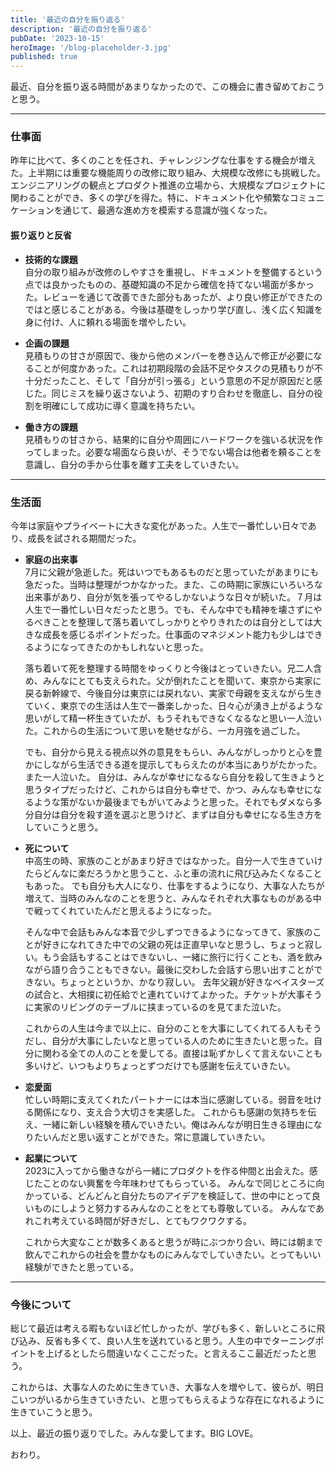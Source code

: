 ```yaml
---
title: '最近の自分を振り返る'
description: '最近の自分を振り返る'
pubDate: '2023-10-15'
heroImage: '/blog-placeholder-3.jpg'
published: true
---
```


最近、自分を振り返る時間があまりなかったので、この機会に書き留めておこうと思う。

---

### 仕事面

昨年に比べて、多くのことを任され、チャレンジングな仕事をする機会が増えた。上半期には重要な機能周りの改修に取り組み、大規模な改修にも挑戦した。  
エンジニアリングの観点とプロダクト推進の立場から、大規模なプロジェクトに関わることができ、多くの学びを得た。特に、ドキュメント化や頻繁なコミュニケーションを通じて、最適な進め方を模索する意識が強くなった。

#### 振り返りと反省

- **技術的な課題**  
  自分の取り組みが改修のしやすさを重視し、ドキュメントを整備するという点では良かったものの、基礎知識の不足から確信を持てない場面が多かった。レビューを通じて改善できた部分もあったが、より良い修正ができたのではと感じることがある。今後は基礎をしっかり学び直し、浅く広く知識を身に付け、人に頼れる場面を増やしたい。

- **企画の課題**  
  見積もりの甘さが原因で、後から他のメンバーを巻き込んで修正が必要になることが何度かあった。これは初期段階の会話不足やタスクの見積もりが不十分だったこと、そして「自分が引っ張る」という意思の不足が原因だと感じた。同じミスを繰り返さないよう、初期のすり合わせを徹底し、自分の役割を明確にして成功に導く意識を持ちたい。

- **働き方の課題**  
  見積もりの甘さから、結果的に自分や周囲にハードワークを強いる状況を作ってしまった。必要な場面なら良いが、そうでない場合は他者を頼ることを意識し、自分の手から仕事を離す工夫をしていきたい。

---

### 生活面

今年は家庭やプライベートに大きな変化があった。人生で一番忙しい日々であり、成長を試される期間だった。

- **家庭の出来事**  
  7月に父親が急逝した。死はいつでもあるものだと思っていたがあまりにも急だった。当時は整理がつかなかった。また、この時期に家族にいろいろな出来事があり、自分が気を張ってやるしかないような日々が続いた。７月は人生で一番忙しい日々だったと思う。でも、そんな中でも精神を壊さずにやるべきことを整理して落ち着いてしっかりとやりきれたのは自分としては大きな成長を感じるポイントだった。仕事面のマネジメント能力も少しはできるようになってきたのかもしれないと思った。

  落ち着いて死を整理する時間をゆっくりと今後はとっていきたい。兄二人含め、みんなにとても支えられた。父が倒れたことを聞いて、東京から実家に戻る新幹線で、今後自分は東京には戻れない、実家で母親を支えながら生きていく、東京での生活は人生で一番楽しかった、日々心が湧き上がるような思いがして精一杯生きていたが、もうそれもできなくなるなと思い一人泣いた。これからの生活について思いを馳せながら、一カ月強を過ごした。
  
  でも、自分から見える視点以外の意見をもらい、みんながしっかりと心を豊かにしながら生活できる道を提示してもらえたのが本当にありがたかった。また一人泣いた。
  自分は、みんなが幸せになるなら自分を殺して生きようと思うタイプだったけど、これからは自分も幸せで、かつ、みんなも幸せになるような策がないか最後までもがいてみようと思った。それでもダメなら多分自分は自分を殺す道を選ぶと思うけど、まずは自分も幸せになる生き方をしていこうと思う。

- **死について**  
  中高生の時、家族のことがあまり好きではなかった。自分一人で生きていけたらどんなに楽だろうかと思うこと、ふと車の流れに飛び込みたくなることもあった。
  でも自分も大人になり、仕事をするようになり、大事な人たちが増えて、当時のみんなのことを思うと、みんなそれぞれ大事なものがある中で戦ってくれていたんだと思えるようになった。
  
  そんな中で会話もみんな本音で少しずつできるようになってきて、家族のことが好きになれてきた中での父親の死は正直早いなと思うし、ちょっと寂しい。もう会話もすることはできないし、一緒に旅行に行くことも、酒を飲みながら語り合うこともできない。最後に交わした会話すら思い出すことができない。ちょっとというか、かなり寂しい。
  去年父親が好きなベイスターズの試合と、大相撲に初任給でと連れていけてよかった。チケットが大事そうに実家のリビングのテーブルに挟まっているのを見てまた泣いた。
  
  これからの人生は今まで以上に、自分のことを大事にしてくれてる人もそうだし、自分が大事にしたいなと思っている人のために生きたいと思った。自分に関わる全ての人のことを愛してる。直接は恥ずかしくて言えないことも多いけど、いつもよりちょっとずつだけでも感謝を伝えていきたい。

- **恋愛面**  
  忙しい時期に支えてくれたパートナーには本当に感謝している。弱音を吐ける関係になり、支え合う大切さを実感した。
  これからも感謝の気持ちを伝え、一緒に新しい経験を積んでいきたい。俺はみんなが明日生きる理由になりたいんだと思い返すことができた。常に意識していきたい。

- **起業について**  
  2023に入ってから働きながら一緒にプロダクトを作る仲間と出会えた。感じたことのない興奮を今年味わせてもらっている。
  みんなで同じところに向かっている、どんどんと自分たちのアイデアを検証して、世の中にとって良いものにしようと努力するみんなのことをとても尊敬している。
  みんなであれこれ考えている時間が好きだし、とてもワクワクする。
  
  これから大変なことが数多くあると思うが時にぶつかり合い、時には朝まで飲んでこれからの社会を豊かなものにみんなでしていきたい。とってもいい経験ができたと思っている。

---

### 今後について
総じて最近は考える暇もないほど忙しかったが、学びも多く、新しいところに飛び込み、反省も多くて、良い人生を送れていると思う。人生の中でターニングポイントを上げるとしたら間違いなくここだった。と言えるここ最近だったと思う。

これからは、大事な人のために生きていき、大事な人を増やして、彼らが、明日こいつがいるから生きていきたい、と思ってもらえるような存在になれるように生きていこうと思う。

以上、最近の振り返りでした。みんな愛してます。BIG LOVE。

おわり。
